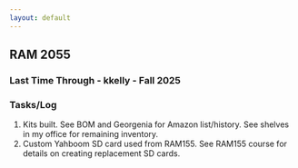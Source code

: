 ```yaml
---
layout: default
---
```


## RAM 2055

### Last Time Through - kkelly - Fall 2025

<h3>Tasks/Log</h3>

1. Kits built. See BOM and Georgenia for Amazon list/history. See shelves in my office for remaining inventory.
2. Custom Yahboom SD card used from RAM155. See RAM155 course for details on creating replacement SD cards.